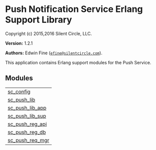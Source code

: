 

# Push Notification Service Erlang Support Library #

Copyright (c) 2015,2016 Silent Circle, LLC.

__Version:__ 1.2.1

__Authors:__ Edwin Fine ([`efine@silentcircle.com`](mailto:efine@silentcircle.com)).

This application contains Erlang support modules for the Push Service.


## Modules ##


<table width="100%" border="0" summary="list of modules">
<tr><td><a href="sc_config.md" class="module">sc_config</a></td></tr>
<tr><td><a href="sc_push_lib.md" class="module">sc_push_lib</a></td></tr>
<tr><td><a href="sc_push_lib_app.md" class="module">sc_push_lib_app</a></td></tr>
<tr><td><a href="sc_push_lib_sup.md" class="module">sc_push_lib_sup</a></td></tr>
<tr><td><a href="sc_push_reg_api.md" class="module">sc_push_reg_api</a></td></tr>
<tr><td><a href="sc_push_reg_db.md" class="module">sc_push_reg_db</a></td></tr>
<tr><td><a href="sc_push_req_mgr.md" class="module">sc_push_req_mgr</a></td></tr></table>

